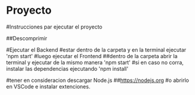 # Proyecto

#Instrucciones par ejecutar el proyecto

##Descomprimir

#Ejecutar el Backend
#estar dentro de la carpeta y en la terminal ejecutar 'npm start'
#luego ejecutar el Frontend 
##dentro de la carpeta abrir la terminal y ejecutar de la mismo manera 'npm start'
#si en caso no corra, instalar las dependencias ejecutando 'npm install'

#tener en consideracion descargar Node.js
##https://nodejs.org
#o abrirlo en VSCode e instalar extenciones.
# 
